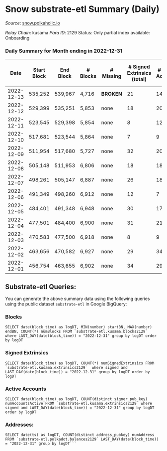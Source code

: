 # Snow substrate-etl Summary (Daily)

_Source_: [snow.polkaholic.io](https://snow.polkaholic.io)

*Relay Chain*: kusama
*Para ID*: 2129
Status: Only partial index available: Onboarding


### Daily Summary for Month ending in 2022-12-31


| Date | Start Block | End Block | # Blocks | # Missing | # Signed Extrinsics (total) | # Active Accounts | # Addresses with Balances | # Events | # Transfers | # XCM Transfers In | # XCM Transfers Out |
| ---- | ----------- | --------- | -------- | --------- | --------------------------- | ----------------- | ------------------------- | -------- | ----------- | ------------------ | ------------------- |
| 2022-12-13 | 535,252 | 539,967 | 4,716 |  **BROKEN**  | 21 | 14 |  | 16,124 | 84  |   |   |
| 2022-12-12 | 529,399 | 535,251 | 5,853 | none  | 18 | 20 |  | 18,292 | 45  |   |   |
| 2022-12-11 | 523,545 | 529,398 | 5,854 | none  | 8 | 12 |  | 18,138 | 20  |   |   |
| 2022-12-10 | 517,681 | 523,544 | 5,864 | none  | 7 | 9 |  | 17,976 | 15  |   |   |
| 2022-12-09 | 511,954 | 517,680 | 5,727 | none  | 32 | 20 |  | 18,124 | 55  |   |   |
| 2022-12-08 | 505,148 | 511,953 | 6,806 | none  | 18 | 18 | 5,293 | 20,854 | 29  |   |   |
| 2022-12-07 | 498,261 | 505,147 | 6,887 | none  | 26 | 18 | 5,285 | 20,988 | 37  |   |   |
| 2022-12-06 | 491,349 | 498,260 | 6,912 | none  | 12 | 7 |  | 20,881 | 16  |   |   |
| 2022-12-05 | 484,401 | 491,348 | 6,948 | none  | 30 | 17 |  | 21,228 | 44  |   |   |
| 2022-12-04 | 477,501 | 484,400 | 6,900 | none  | 31 | 21 |  | 21,099 | 42  |   |   |
| 2022-12-03 | 470,583 | 477,500 | 6,918 | none  | 8 | 9 |  | 21,240 | 9  |   |   |
| 2022-12-02 | 463,656 | 470,582 | 6,927 | none  | 29 | 34 |  | 22,349 | 70  |   |   |
| 2022-12-01 | 456,754 | 463,655 | 6,902 | none  | 34 | 29 |  | 22,071 | 59  |   |   |

## Substrate-etl Queries:
You can generate the above summary data using the following queries using the public dataset `substrate-etl` in Google BigQuery:


### Blocks
```
SELECT date(block_time) as logDT, MIN(number) startBN, MAX(number) endBN, COUNT(*) numBlocks FROM `substrate-etl.kusama.blocks2129`  where LAST_DAY(date(block_time)) = "2022-12-31" group by logDT order by logDT
```


### Signed Extrinsics
```
SELECT date(block_time) as logDT, COUNT(*) numSignedExtrinsics FROM `substrate-etl.kusama.extrinsics2129`  where signed and LAST_DAY(date(block_time)) = "2022-12-31" group by logDT order by logDT
```


### Active Accounts
```
SELECT date(block_time) as logDT, COUNT(distinct signer_pub_key) numAccountsActive FROM `substrate-etl.kusama.extrinsics2129` where signed and LAST_DAY(date(block_time)) = "2022-12-31" group by logDT order by logDT
```


### Addresses:
```
SELECT date(ts) as logDT, COUNT(distinct address_pubkey) numAddress FROM `substrate-etl.polkadot.balances2129` LAST_DAY(date(block_time)) = "2022-12-31" group by logDT```


